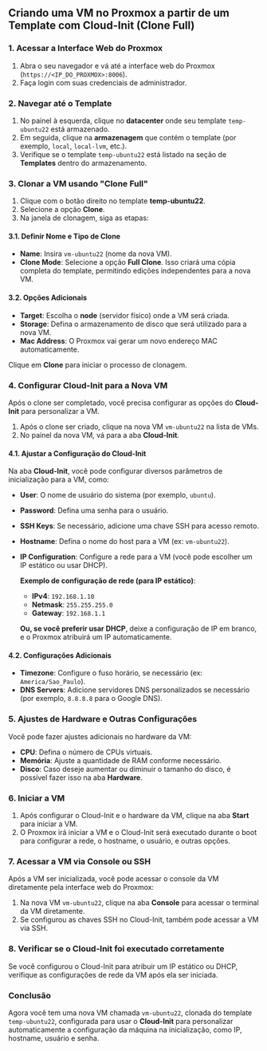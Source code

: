 ## Criando uma VM no Proxmox a partir de um Template com Cloud-Init (Clone Full)

### 1. Acessar a Interface Web do Proxmox

1. Abra o seu navegador e vá até a interface web do Proxmox (`https://<IP_DO_PROXMOX>:8006`).
2. Faça login com suas credenciais de administrador.

### 2. Navegar até o Template

1. No painel à esquerda, clique no **datacenter** onde seu template `temp-ubuntu22` está armazenado.
2. Em seguida, clique na **armazenagem** que contém o template (por exemplo, `local`, `local-lvm`, etc.).
3. Verifique se o template `temp-ubuntu22` está listado na seção de **Templates** dentro do armazenamento.

### 3. Clonar a VM usando "Clone Full"

1. Clique com o botão direito no template **temp-ubuntu22**.
2. Selecione a opção **Clone**.
3. Na janela de clonagem, siga as etapas:

#### 3.1. Definir Nome e Tipo de Clone

- **Name**: Insira `vm-ubuntu22` (nome da nova VM).
- **Clone Mode**: Selecione a opção **Full Clone**. Isso criará uma cópia completa do template, permitindo edições independentes para a nova VM.

#### 3.2. Opções Adicionais

- **Target**: Escolha o **node** (servidor físico) onde a VM será criada.
- **Storage**: Defina o armazenamento de disco que será utilizado para a nova VM.
- **Mac Address**: O Proxmox vai gerar um novo endereço MAC automaticamente.

Clique em **Clone** para iniciar o processo de clonagem.

### 4. Configurar Cloud-Init para a Nova VM

Após o clone ser completado, você precisa configurar as opções do **Cloud-Init** para personalizar a VM.

1. Após o clone ser criado, clique na nova VM `vm-ubuntu22` na lista de VMs.
2. No painel da nova VM, vá para a aba **Cloud-Init**.

#### 4.1. Ajustar a Configuração do Cloud-Init

Na aba **Cloud-Init**, você pode configurar diversos parâmetros de inicialização para a VM, como:

- **User**: O nome de usuário do sistema (por exemplo, `ubuntu`).
- **Password**: Defina uma senha para o usuário.
- **SSH Keys**: Se necessário, adicione uma chave SSH para acesso remoto.
- **Hostname**: Defina o nome do host para a VM (ex: `vm-ubuntu22`).
- **IP Configuration**: Configure a rede para a VM (você pode escolher um IP estático ou usar DHCP).

   **Exemplo de configuração de rede (para IP estático)**:
   - **IPv4**: `192.168.1.10`
   - **Netmask**: `255.255.255.0`
   - **Gateway**: `192.168.1.1`

   **Ou, se você preferir usar DHCP**, deixe a configuração de IP em branco, e o Proxmox atribuirá um IP automaticamente.

#### 4.2. Configurações Adicionais

- **Timezone**: Configure o fuso horário, se necessário (ex: `America/Sao_Paulo`).
- **DNS Servers**: Adicione servidores DNS personalizados se necessário (por exemplo, `8.8.8.8` para o Google DNS).

### 5. Ajustes de Hardware e Outras Configurações

Você pode fazer ajustes adicionais no hardware da VM:

- **CPU**: Defina o número de CPUs virtuais.
- **Memória**: Ajuste a quantidade de RAM conforme necessário.
- **Disco**: Caso deseje aumentar ou diminuir o tamanho do disco, é possível fazer isso na aba **Hardware**.

### 6. Iniciar a VM

1. Após configurar o Cloud-Init e o hardware da VM, clique na aba **Start** para iniciar a VM.
2. O Proxmox irá iniciar a VM e o Cloud-Init será executado durante o boot para configurar a rede, o hostname, o usuário, e outras opções.

### 7. Acessar a VM via Console ou SSH

Após a VM ser inicializada, você pode acessar o console da VM diretamente pela interface web do Proxmox:

1. Na nova VM `vm-ubuntu22`, clique na aba **Console** para acessar o terminal da VM diretamente.
2. Se configurou as chaves SSH no Cloud-Init, também pode acessar a VM via SSH.

### 8. Verificar se o Cloud-Init foi executado corretamente

Se você configurou o Cloud-Init para atribuir um IP estático ou DHCP, verifique as configurações de rede da VM após ela ser iniciada.

### Conclusão

Agora você tem uma nova VM chamada `vm-ubuntu22`, clonada do template `temp-ubuntu22`, configurada para usar o **Cloud-Init** para personalizar automaticamente a configuração da máquina na inicialização, como IP, hostname, usuário e senha.

